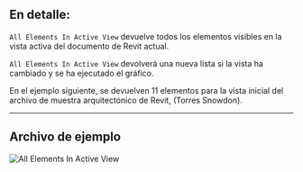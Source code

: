 ## En detalle:
`All Elements In Active View` devuelve todos los elementos visibles en la vista activa del documento de Revit actual.

`All Elements In Active View` devolverá una nueva lista si la vista ha cambiado y se ha ejecutado el gráfico.

En el ejemplo siguiente, se devuelven 11 elementos para la vista inicial del archivo de muestra arquitectónico de Revit, (Torres Snowdon).
___
## Archivo de ejemplo

![All Elements In Active View](./DSRevitNodesUI.ElementsInView_img.jpg)
